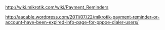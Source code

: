http://wiki.mikrotik.com/wiki/Payment_Reminders

http://aacable.wordpress.com/2011/07/22/mikrotik-payment-reminder-or-account-have-been-expired-info-page-for-pppoe-dialer-users/